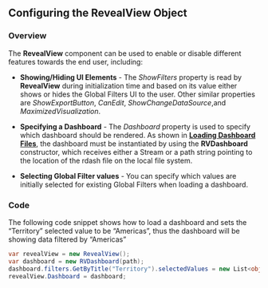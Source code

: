 ## Configuring the RevealView Object

### Overview

The __RevealView__ component can be used to enable or disable different features towards the
end user, including:
  - **Showing/Hiding UI Elements** - The *ShowFilters* property is read
    by __RevealView__ during
    initialization time and based on its value either shows or hides the
    Global Filters UI to the user. Other similar properties are
    *ShowExportButton*, *CanEdit*, *ShowChangeDataSource*,and
    *MaximizedVisualization*.

  - **Specifying a Dashboard** - The *Dashboard* property is used to
    specify which dashboard should be rendered. As shown in [**Loading Dashboard Files**](loading-dashboards.md), the dashboard must
    be instantiated by using the __RVDashboard__ constructor, which receives either a Stream or a path string pointing to the location of the rdash file on the local file system.

  - **Selecting Global Filter values** - You can specify which values
    are initially selected for existing Global Filters when loading a
    dashboard.

### Code

The following code snippet shows how to load a dashboard and sets the
“Territory” selected value to be “Americas”, thus the dashboard will
be showing data filtered by “Americas”

``` csharp
var revealView = new RevealView();
var dashboard = new RVDashboard(path);
dashboard.filters.GetByTitle("Territory").selectedValues = new List<object>() { "Americas" };
revealView.Dashboard = dashboard;
```
